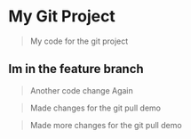 # My Git Project

> My code for the git project

## Im in the feature branch

> Another code change Again

> Made changes for the git pull demo


> Made more changes for the git pull demo
